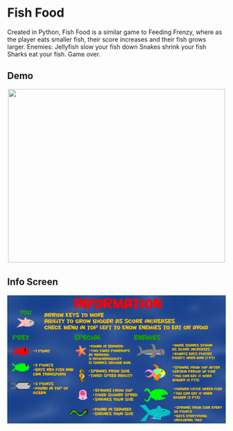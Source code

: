 # Fish Food
Created in Python, Fish Food is a similar game to Feeding Frenzy, where as the player eats smaller fish, their score increases and their fish grows larger. 
Enemies:
Jellyfish slow your fish down
Snakes shrink your fish
Sharks eat your fish. Game over. 

## Demo
<p align="center">
<img src="https://github.com/bradwyatt/Fish-Food/blob/master/Docs/demo.gif?raw=true" width="500" height="400"></img>
</p>

## Info Screen
![ScreenShot](/Docs/InfoScreen.PNG)
